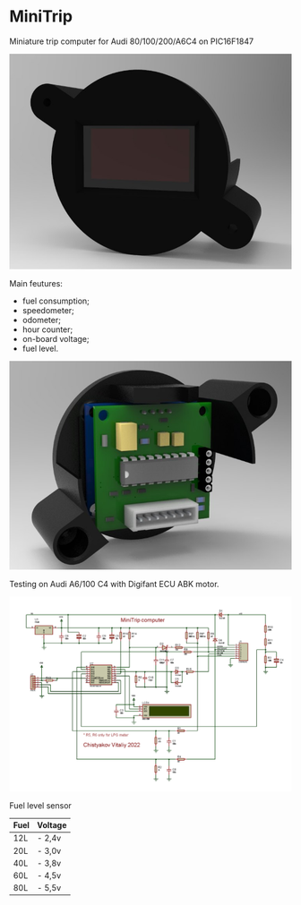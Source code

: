 # MiniTrip
Miniature trip computer for Audi 80/100/200/A6C4 on PIC16F1847

![Front](MiniTrip_Front.jpg)

Main feutures:
- fuel consumption;
- speedometer;
- odometer;
- hour counter;
- on-board voltage;
- fuel level.


![Back](MiniTrip_Back.jpg)


Testing on Audi A6/100 C4 with Digifant ECU ABK motor.



![Schem](PCB/schematic.gif)

Fuel level sensor

|Fuel	|	Voltage|
|-----	|------		|
|12L	| 	- 2,4v|
|20L	|	- 3,0v|
|40L	|	 - 3,8v|
|60L	|	 - 4,5v|
|80L	|	 - 5,5v|